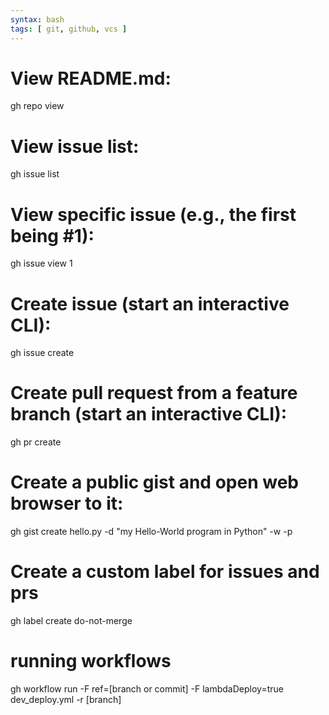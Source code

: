 ```yaml
---
syntax: bash
tags: [ git, github, vcs ]
---
```


# View README.md:
gh repo view

# View issue list:
gh issue list

# View specific issue (e.g., the first being #1):
gh issue view 1

# Create issue (start an interactive CLI):
gh issue create

# Create pull request from a feature branch (start an interactive CLI):
gh pr create

# Create a public gist and open web browser to it:
gh gist create hello.py -d "my Hello-World program in Python" -w -p

# Create a custom label for issues and prs
gh label create do-not-merge

# running workflows
gh workflow run -F ref=[branch or commit] -F lambdaDeploy=true dev_deploy.yml -r  [branch]
